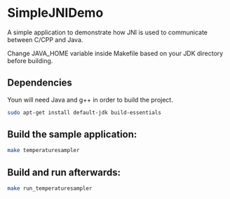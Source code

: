 # SimpleJNIDemo
A simple application to demonstrate how JNI is used to communicate between C/CPP and Java.

Change JAVA_HOME variable inside Makefile based on your JDK directory before building.

## Dependencies
Youn will need Java and g++ in order to build the project.
```bash
sudo apt-get install default-jdk build-essentials
```

## Build the sample application:
```bash
make temperaturesampler
```
  

## Build and run afterwards:
```bash
make run_temperaturesampler
```
